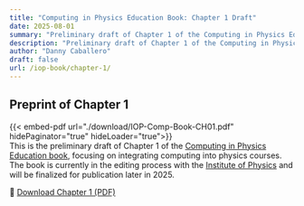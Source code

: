 ```yaml
---
title: "Computing in Physics Education Book: Chapter 1 Draft"
date: 2025-08-01
summary: "Preliminary draft of Chapter 1 of the Computing in Physics Education book, focusing on integrating computing into physics courses."
description: "Preliminary draft of Chapter 1 of the Computing in Physics Education book, focusing on integrating computing into physics courses."
author: "Danny Caballero"
draft: false
url: /iop-book/chapter-1/
---
```


## Preprint of Chapter 1

{{< embed-pdf url="./download/IOP-Comp-Book-CH01.pdf" hidePaginator="true" hideLoader="true">}}
<br>
This is the preliminary draft of Chapter 1 of the [Computing in Physics Education book](../), focusing on integrating computing into physics courses. The book is currently in the editing process with the [Institute of Physics](https://iopscience.iop.org/) and will be finalized for publication later in 2025.

📂 [Download Chapter 1 (PDF)](/iop-book/chapter-1/IOP-Comp-Book-CH01.pdf)


